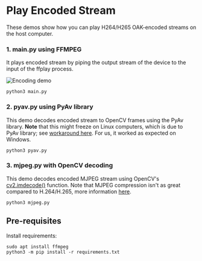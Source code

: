 # Play Encoded Stream

These demos show how you can play H264/H265 OAK-encoded streams on the host computer.

### 1. main.py using FFMPEG

It plays encoded stream by piping the output stream of the device to the input of the ffplay process.

![Encoding demo](https://user-images.githubusercontent.com/59799831/132475640-6e9f8b7f-52f4-4f75-af81-86c7f6e45b94.gif)

```
python3 main.py
```

### 2. pyav.py using PyAv library

This demo decodes encoded stream to OpenCV frames using the PyAv library. **Note** that this might freeze on Linux computers, which is due to PyAv library; see [workaround here](https://github.com/PyAV-Org/PyAV/issues/978#issuecomment-1121173652). For us, it worked as expected on Windows.

```
python3 pyav.py
```

### 3. mjpeg.py with OpenCV decoding

This demo decodes encoded MJPEG stream using OpenCV's [cv2.imdecode()](https://docs.opencv.org/3.4/d4/da8/group__imgcodecs.html#ga26a67788faa58ade337f8d28ba0eb19e) function. Note that MJPEG compression isn't as great compared to H.264/H.265, more information [here](../gen2-record-replay/encoding_quality/).

```
python3 mjpeg.py
```

## Pre-requisites

Install requirements:

```
sudo apt install ffmpeg
python3 -m pip install -r requirements.txt
```
